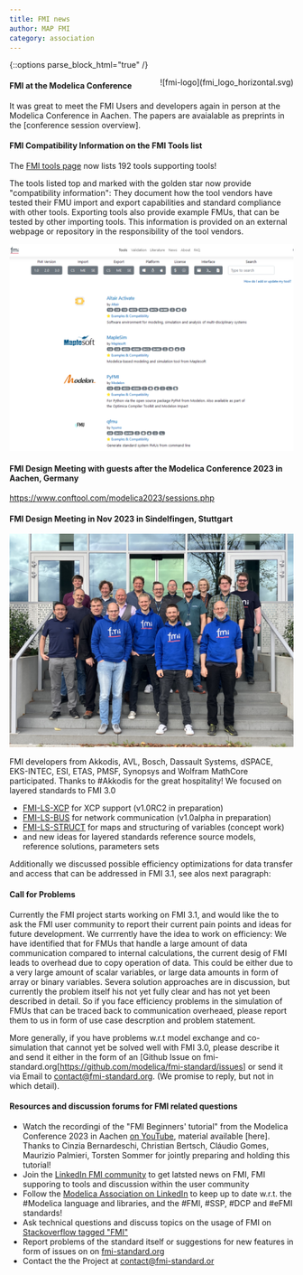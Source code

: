```yaml
---
title: FMI news
author: MAP FMI
category: association
---
```


{::options parse_block_html="true" /}

<div style="float: right">
![fmi-logo](fmi_logo_horizontal.svg)
</div>

#### FMI at the Modelica Conference 
It was great to meet the FMI Users and developers again in person at the Modelica Conference in Aachen.
The papers are avaialable as preprints in the [conference session overview].


#### FMI Compatibility Information on the FMI Tools list

The [FMI tools page](https://fmi-standard.org/tools/) now lists 192 tools supporting tools!

The tools listed top and marked with the golden star now provide "compatibility information": 
They document how the tool vendors have tested their FMU import and export capabilities and standard compliance with other tools. 
Exporting tools also provide example FMUs, that can be tested by other importing tools.
This information is provided on an external webpage or repository in the responsibility of the tool vendors.

![](FMI_tools_page.png)


#### FMI Design Meeting with guests after the Modelica Conference 2023 in Aachen, Germany

https://www.conftool.com/modelica2023/sessions.php

#### FMI Design Meeting in Nov 2023 in Sindelfingen, Stuttgart

![](fmi-design-23-sindelfingen.jpg)

FMI developers from Akkodis, AVL, Bosch, Dassault Systems, dSPACE, EKS-INTEC, ESI, ETAS, PMSF, Synopsys and Wolfram MathCore participated. Thanks to #Akkodis for the great hospitality!
We focused on layered standards to FMI 3.0
- [FMI-LS-XCP](https://github.com/modelica/fmi-ls-xcp) for XCP support (v1.0RC2 in preparation)
- [FMI-LS-BUS](https://github.com/modelica/fmi-ls-bus) for network communication (v1.0alpha in preparation)
- [FMI-LS-STRUCT](https://github.com/modelica/fmi-ls-struct) for maps and structuring of variables (concept work)
- and new ideas for layered standards reference source models, reference solutions, parameters sets

Additionally we discussed possible efficiency optimizations for data transfer and access that can be addressed in FMI 3.1, see alos next paragraph: 

#### Call for Problems 

Currently the FMI project  starts working on FMI 3.1, and would like the to ask the FMI user community to report their current pain points and ideas for future development.
We currrently have the idea to work on efficiency: We have identified that for FMUs that handle a large amount of data communication compared to internal calculations, the current desig of FMI leads to overhead due to  copy operation of data. 
This could be either due to a very large amount of scalar variables, or large data amounts in form of array or binary variables. Severa solution approaches are in discussion, but currently the problem itself his not yet fully clear and has not yet been described in detail.
So if you face efficiency problems in the simulation of FMUs that can be traced back to communication overheaed, please report them to us in form of use case descrption and problem statement.

More generally, if you have problems w.r.t model exchange and co-simulation that cannot yet be solved well with FMI 3.0, please describe it and send it either in the form of an [Github Issue on fmi-standard.org[https://github.com/modelica/fmi-standard/issues] or send it via Email to contact@fmi-standard.org.
(We promise to reply, but not in which detail).

#### Resources and discussion forums for FMI related questions

- Watch the recordingi of the "FMI Beginners' tutorial" from the Modelica Conference 2023 in Aachen [on YouTube](https://www.youtube.com/watch?v=RlAafdCKCHU), material available [here]. 
Thanks to Cinzia Bernardeschi, Christian Bertsch, Cláudio Gomes, Maurizio Palmieri, Torsten Sommer for jointly preparing and holding this tutorial!
- Join the [LinkedIn FMI community](https://www.linkedin.com/groups/7477473/) to get latsted news on FMI, FMI supporing to tools and discussion within the user community
- Follow the [Modelica Association on LinkedIn](https://www.linkedin.com/company/modelica-association?originalSubdomain=se) to keep up to date w.r.t. the #Modelica language and libraries, and the #FMI, #SSP, #DCP and #eFMI standards!
- Ask technical questions and discuss topics on the usage of FMI on [Stackoverflow tagged "FMI"](https://stackoverflow.com/questions/tagged/fmi)
- Report problems of the standard itself or suggestions for new features in form of issues on on [fmi-standard.org](https://github.com/modelica/fmi-standard/issues)
- Contact the the Project at contact@fmi-standard.or





